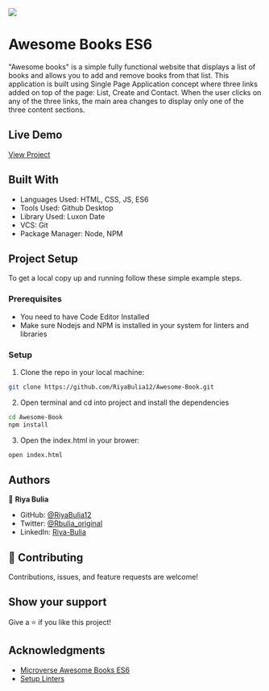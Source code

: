 ![](https://img.shields.io/badge/Microverse-blueviolet)

# Awesome Books ES6
"Awesome books" is a simple fully functional website that displays a list of books and allows you to add and remove books from that list. This application is built using Single Page Application concept where three links added on top of the page: List, Create and Contact. When the user clicks on any of the three links, the main area changes to display only one of the three content sections.

## Live Demo
[View Project](https://riyabulia12.github.io/Awesome-Book-ES6/)

## Built With

- Languages Used: HTML, CSS, JS, ES6
- Tools Used: Github Desktop
- Library  Used: Luxon Date
- VCS: Git
- Package Manager: Node, NPM

## Project Setup
To get a local copy up and running follow these simple example steps.

### Prerequisites

- You need to have Code Editor Installed
- Make sure Nodejs and NPM is installed in your system for linters and libraries

### Setup
1. Clone the repo in your local machine:
```bash
git clone https://github.com/RiyaBulia12/Awesome-Book.git
```
2. Open terminal and cd into project and install the dependencies
```bash
cd Awesome-Book
npm install
```

3. Open the index.html in your brower:
```bash
open index.html
```

## Authors

👤 **Riya Bulia**

- GitHub: [@RiyaBulia12](https://github.com/RiyaBulia12)
- Twitter: [@Rbulia_original](https://twitter.com/@rbulia_original)
- LinkedIn: [Riya-Bulia](https://linkedin.com/in/riya-bulia)

## 🤝 Contributing

Contributions, issues, and feature requests are welcome!

## Show your support

Give a ⭐️ if you like this project!

## Acknowledgments

- [Microverse Awesome Books ES6](https://github.com/microverseinc/curriculum-javascript/blob/main/books/books_with_es6.md)
- [Setup Linters](https://github.com/microverseinc/linters-config/tree/master/html-css-js)
